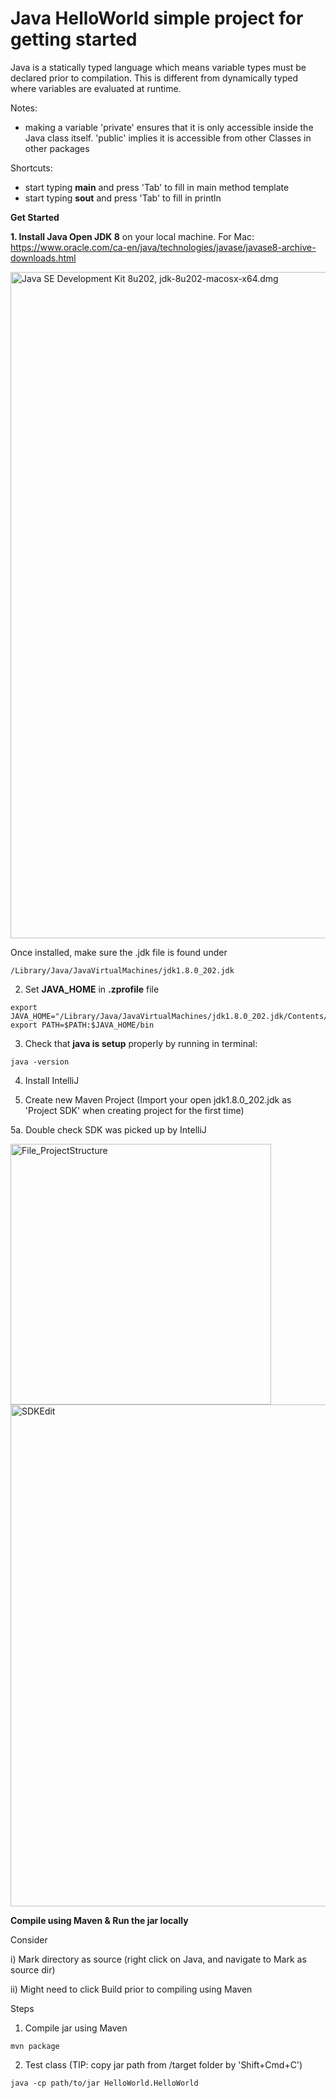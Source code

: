 # Java HelloWorld simple project for getting started

Java is a statically typed language which means variable types must be declared prior to compilation. This is different from dynamically typed where variables are evaluated at runtime. 

Notes: 
- making a variable 'private' ensures that it is only accessible inside the Java class itself. 'public' implies it is accessible from other Classes in other packages

Shortcuts:
- start typing **main** and press 'Tab' to fill in main method template
- start typing **sout** and press 'Tab' to fill in println 


**Get Started**

**1. Install Java Open JDK 8** on your local machine. 
For Mac: https://www.oracle.com/ca-en/java/technologies/javase/javase8-archive-downloads.html

<img width="1066" alt="Java SE Development Kit 8u202, jdk-8u202-macosx-x64.dmg" src="https://user-images.githubusercontent.com/26292532/181937137-69557e84-fe97-47e3-9dcd-fc3407e11d21.png">

Once installed, make sure the .jdk file is found under
```
/Library/Java/JavaVirtualMachines/jdk1.8.0_202.jdk 
```

2. Set **JAVA_HOME** in **.zprofile** file

```
export JAVA_HOME="/Library/Java/JavaVirtualMachines/jdk1.8.0_202.jdk/Contents/Home"
export PATH=$PATH:$JAVA_HOME/bin
```

3. Check that **java is setup** properly by running in terminal:

```
java -version
```

4. Install IntelliJ 


5. Create new Maven Project (Import your open jdk1.8.0_202.jdk as 'Project SDK' when creating project for the first time)

5a. Double check SDK was picked up by IntelliJ

<img width="417" alt="File_ProjectStructure" src="https://user-images.githubusercontent.com/26292532/181937740-fbce2302-25ad-4350-91e9-16e6b74db331.png">

<img width="803" alt="SDKEdit" src="https://user-images.githubusercontent.com/26292532/181937760-9650b929-5284-4b60-8c2f-e0d8013f092d.png">

**Compile using Maven & Run the jar locally**

Consider

i) Mark directory as source (right click on Java, and navigate to Mark as source dir)

ii) Might need to click Build prior to compiling using Maven

Steps
1) Compile jar using Maven
```
mvn package
```

2) Test class (TIP: copy jar path from /target folder by 'Shift+Cmd+C')
```
java -cp path/to/jar HelloWorld.HelloWorld
```
